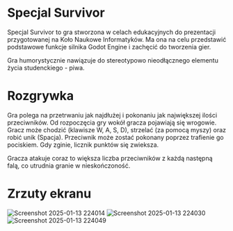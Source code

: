 # Specjal Survivor
Specjal Survivor to gra stworzona w celach edukacyjnych do prezentacji przygotowanej na Koło Naukowe Informatyków. Ma ona na celu przedstawić podstawowe funkcje silnika Godot Engine i zachęcić do tworzenia gier.

Gra humorystycznie nawiązuje do stereotypowo nieodłącznego elementu życia studenckiego - piwa.
# Rozgrywka
Gra polega na przetrwaniu jak najdłużej i pokonaniu jak największej ilości przeciwników. Od rozpoczęcia gry wokół gracza pojawiają się wrogowie. Gracz może chodzić (klawisze W, A, S, D), strzelać (za pomocą myszy) oraz robić unik (Spacja). Przeciwnik może zostać pokonany poprzez trafienie go pociskiem. Gdy zginie, licznik punktów się zwieksza. 

Gracza atakuje coraz to większa liczba przeciwników z każdą następną falą, co utrudnia granie w nieskończoność.
# Zrzuty ekranu
![Screenshot 2025-01-13 224014](https://github.com/user-attachments/assets/b990be95-1e48-48e8-9224-a9828975360a)
![Screenshot 2025-01-13 224030](https://github.com/user-attachments/assets/1296921d-a612-4fa3-963a-064dc317d9bd)
![Screenshot 2025-01-13 224049](https://github.com/user-attachments/assets/ada6b48a-9c4d-44ca-8acf-567a9e76cba3)
